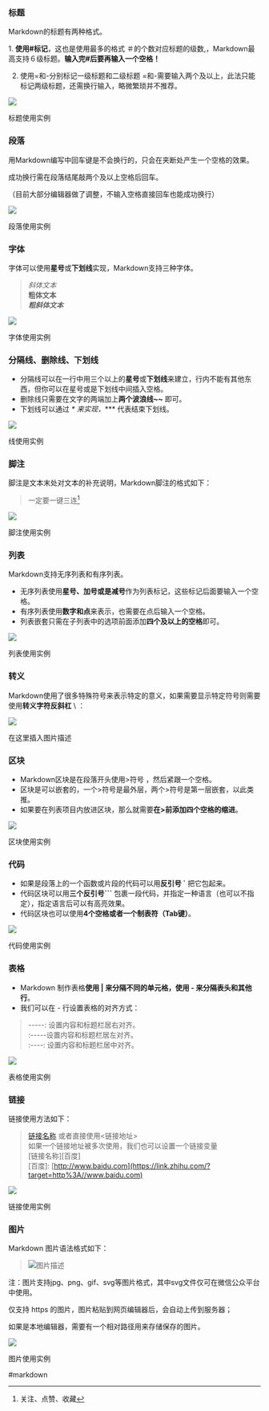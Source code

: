 ### 标题

Markdown的标题有两种格式。

1. **使用#标记**，这也是使用最多的格式 ＃的个数对应标题的级数,，Markdown最高支持６级标题。**输入完#后要再输入一个空格！**

2. 使用=和-分别标记一级标题和二级标题 =和-需要输入两个及以上，此法只能标记两级标题，还需换行输入，略微繁琐并不推荐。

  

![](https://pic3.zhimg.com/80/v2-0947b8964c6db38b9c927dd5b7f2b54a_1440w.webp)

标题使用实例

  

### 段落

用Markdown编写中回车键是不会换行的，只会在夹断处产生一个空格的效果。

成功换行需在段落结尾敲两个及以上空格后回车。

（目前大部分编辑器做了调整，不输入空格直接回车也能成功换行）

  

![](https://pic3.zhimg.com/80/v2-4e44c566107a2a83e3c5deff20773fde_1440w.webp)

段落使用实例

  

### 字体

字体可以使用**星号**或**下划线**实现，Markdown支持三种字体。

> *斜体文本*  
> **粗体文本**  
> ***粗斜体文本***

  

![](https://pic3.zhimg.com/80/v2-011ca29cbbf1ca3c39700c287eb4bdc6_1440w.webp)

字体使用实例

  

### 分隔线、删除线、下划线

- 分隔线可以在一行中用三个以上的**星号**或**下划线**来建立，行内不能有其他东西，但你可以在星号或是下划线中间插入空格。
- 删除线只需要在文字的两端加上**两个波浪线~~** 即可。
- 下划线可以通过 **\** 来实现，**\** 代表结束下划线。

  

![](https://pic1.zhimg.com/80/v2-6214198ca504dacaffba68fe3bd30084_1440w.webp)

线使用实例

  

### 脚注

脚注是文本末处对文本的补充说明，Markdown脚注的格式如下：

> 一定要一键三连[^三连]  
> [^三连]: 关注、点赞、收藏

  

![](https://pic4.zhimg.com/80/v2-401ea9fa2069b36d86165ebeb29207df_1440w.webp)

脚注使用实例

  

### 列表

Markdown支持无序列表和有序列表。

- 无序列表使用**星号、加号或是减号**作为列表标记，这些标记后面要输入一个空格。
- 有序列表使用**数字和点**来表示，也需要在点后输入一个空格。
- 列表嵌套只需在子列表中的选项前面添加**四个及以上的空格**即可。

  

![](https://pic1.zhimg.com/80/v2-ad4bc61a7438046764cce86231d9c75c_1440w.webp)

列表使用实例

  

### 转义

Markdown使用了很多特殊符号来表示特定的意义，如果需要显示特定符号则需要使用**转义字符反斜杠** \ ：

  

![](https://pic3.zhimg.com/80/v2-065a612003ae155fb70e1cacdef0a71a_1440w.webp)

在这里插入图片描述

  

### 区块

- Markdown区块是在段落开头使用>符号 ，然后紧跟一个空格。
- 区块是可以嵌套的，一个>符号是最外层，两个>符号是第一层嵌套，以此类推。
- 如果要在列表项目内放进区块，那么就需要**在>前添加四个空格的缩进**。

  

![](https://pic1.zhimg.com/80/v2-8b1c46caef16ecd7bf328c30bfc08d74_1440w.webp)

区块使用实例

  

### 代码

- 如果是段落上的一个函数或片段的代码可以用**反引号 `** 把它包起来。
- 代码区块可以用**三个反引号```** 包裹一段代码，并指定一种语言（也可以不指定），指定语言后可以有高亮效果。
- 代码区块也可以使用**4个空格或者一个制表符（Tab键）**。

  

![](https://pic2.zhimg.com/80/v2-7d24bb154efc0d8d09e695b5820d76e9_1440w.webp)

代码使用实例

  

### 表格

- Markdown 制作表格**使用 | 来分隔不同的单元格，使用 - 来分隔表头和其他行**。
- 我们可以在 - 行设置表格的对齐方式：

> -----: 设置内容和标题栏居右对齐。  
> :-----设置内容和标题栏居左对齐。  
> :----: 设置内容和标题栏居中对齐。

  

![](https://pic3.zhimg.com/80/v2-4023c0a2083147ecab7e1adb5cd93c9a_1440w.webp)

表格使用实例

  

### 链接

链接使用方法如下：

> [链接名称](链接地址) 或者直接使用<链接地址>  
> 如果一个链接地址被多次使用，我们也可以设置一个链接变量  
> [链接名称][百度]  
> [百度]: [http://www.baidu.com](https://link.zhihu.com/?target=http%3A//www.baidu.com)

  

![](https://pic1.zhimg.com/80/v2-87e7fde9b0d0fd9b3b53b3a1bdf97108_1440w.webp)

链接使用实例

  

### 图片

Markdown 图片语法格式如下：

> ![图片描述](图片地址)

注：图片支持jpg、png、gif、svg等图片格式，其中svg文件仅可在微信公众平台中使用。

仅支持 https 的图片，图片粘贴到网页编辑器后，会自动上传到服务器；

如果是本地编辑器，需要有一个相对路径用来存储保存的图片。

  

![](https://pic4.zhimg.com/80/v2-d60f9fa6a4daa935914b42cba3fb6dbf_1440w.webp)

图片使用实例

#markdown
